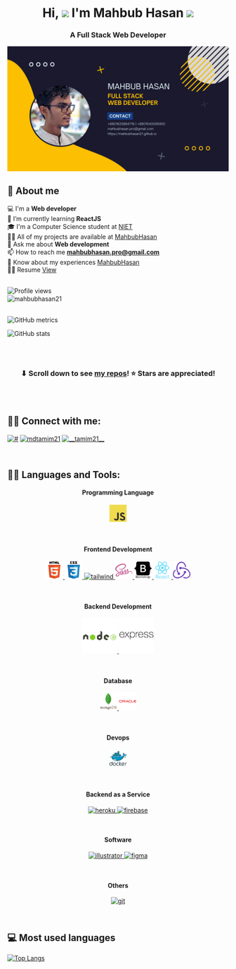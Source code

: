 <h1 align="center">Hi, <img src="https://media.giphy.com/media/hvRJCLFzcasrR4ia7z/giphy.gif" width="28"> I'm Mahbub Hasan <img src="https://emojis.slackmojis.com/emojis/images/1531849430/4246/blob-sunglasses.gif?1531849430" width="28"/></h1>
<h3 align="center">A Full Stack Web Developer</h3>
<p align="center">
 <img src="./fbCover.png"/>
</p>

<h2> 📖 About me</h2>

💻 I'm a **Web developer**<br>
🌱 I’m currently learning **ReactJS**<br>
🎓 I'm a Computer Science student at [NIET](http://www.niet.edu.bd/)<br>
👨‍💻 All of my projects are available at [MahbubHasan](https://mahbubhasan21.github.io)<br>
💬 Ask me about **Web development**<br>
📫 How to reach me **mahbubhasan.pro@gmail.com**<br>
📄 Know about my experiences [MahbubHasan](https://mahbubhasan21.github.io/)<br>
👨‍🎓 Resume [View](https://mahbubhasan21.github.io/resume)
<br/><br/>

![Profile views](https://gpvc.arturio.dev/mahbubHasan21) <br/>
<img align="center" src="https://github-readme-streak-stats.herokuapp.com/?user=mahbubhasan21&" alt="mahbubhasan21" />
<br/> <br/>

![GitHub metrics](https://metrics.lecoq.io/mahbubHasan21) 
<br/>

![GitHub stats](https://github-readme-stats.vercel.app/api?username=mahbubHasan21&show_icons=true)

<br/> <br/>

<h3 align="center">⬇ Scroll down to see <a href="https://github.com/mahbubHasan21?tab=repositories">my repos</a>! ⭐ Stars are appreciated!</h3> 

<br/> <br/>

<h2> 🙋&zwj;♂️ Connect with me:</h2>  
<p align="left">
<a href="https://linkedin.com/in/#" target="blank"><img align="center" src="https://raw.githubusercontent.com/rahuldkjain/github-profile-readme-generator/master/src/images/icons/Social/linked-in-alt.svg" alt="#" height="30" width="40" /></a>
<a href="https://fb.com/mdtamim21" target="blank"><img align="center" src="https://raw.githubusercontent.com/rahuldkjain/github-profile-readme-generator/master/src/images/icons/Social/facebook.svg" alt="mdtamim21" height="30" width="40" /></a>
<a href="https://instagram.com/__tamim21__" target="blank"><img align="center" src="https://raw.githubusercontent.com/rahuldkjain/github-profile-readme-generator/master/src/images/icons/Social/instagram.svg" alt="__tamim21__" height="30" width="40" /></a>
</p>
<br/>


<h2 align="left"> 👨&zwj;💻 Languages and Tools:</h2>

<h4 align="center">Programming Language</h4>
<p align="center"><a href="https://developer.mozilla.org/en-US/docs/Web/JavaScript" target="_blank" rel="noreferrer"> <img src="https://raw.githubusercontent.com/devicons/devicon/master/icons/javascript/javascript-original.svg" alt="javascript" width="40" height="40"/> </a> </p>
<br/>

<h4 align="center">Frontend Development</h4>
<p align="center">
  <a href="https://www.w3.org/html/" target="_blank" rel="noreferrer"> <img src="https://raw.githubusercontent.com/devicons/devicon/master/icons/html5/html5-original-wordmark.svg" alt="html5" width="40" height="40"/> </a>  
  <a href="https://www.w3schools.com/css/" target="_blank" rel="noreferrer"> <img src="https://raw.githubusercontent.com/devicons/devicon/master/icons/css3/css3-original-wordmark.svg" alt="css3" width="40" height="40"/> </a>  
  <a href="https://tailwindcss.com/" target="_blank" rel="noreferrer"> <img src="https://www.vectorlogo.zone/logos/tailwindcss/tailwindcss-icon.svg" alt="tailwind" width="40" height="40"/> </a>  
  <a href="https://sass-lang.com" target="_blank" rel="noreferrer"> <img src="https://raw.githubusercontent.com/devicons/devicon/master/icons/sass/sass-original.svg" alt="sass" width="40" height="40"/> </a> 
   <a href="https://getbootstrap.com" target="_blank" rel="noreferrer"> <img src="https://raw.githubusercontent.com/devicons/devicon/master/icons/bootstrap/bootstrap-plain-wordmark.svg" alt="bootstrap" width="40" height="40"/> </a> 
  <a href="https://reactjs.org/" target="_blank" rel="noreferrer"> <img src="https://raw.githubusercontent.com/devicons/devicon/master/icons/react/react-original-wordmark.svg" alt="react" width="40" height="40"/> </a> 
  <a href="https://redux.js.org" target="_blank" rel="noreferrer"> <img src="https://raw.githubusercontent.com/devicons/devicon/master/icons/redux/redux-original.svg" alt="redux" width="40" height="40"/> </a> 
</p>
<br/>

<h4 align="center">Backend Development</h4>
<p align="center">
  <a href="https://nodejs.org" target="_blank" rel="noreferrer"> <img src="https://raw.githubusercontent.com/devicons/devicon/master/icons/nodejs/nodejs-original-wordmark.svg" alt="nodejs" width="80" height="80"/> </a> 
   <a href="https://expressjs.com" target="_blank" rel="noreferrer" background="green"> <img src="https://raw.githubusercontent.com/devicons/devicon/master/icons/express/express-original-wordmark.svg" alt="express" width="80" height="80"/> </a> 
</p>
<br/>

<h4 align="center">Database</h4>
<p align="center">
   <a href="https://www.mongodb.com/" target="_blank" rel="noreferrer"> <img src="https://raw.githubusercontent.com/devicons/devicon/master/icons/mongodb/mongodb-original-wordmark.svg" alt="mongodb" width="40" height="40"/> </a> 
    <a href="https://www.oracle.com/" target="_blank" rel="noreferrer"> <img src="https://raw.githubusercontent.com/devicons/devicon/master/icons/oracle/oracle-original.svg" alt="oracle" width="40" height="40"/> </a> 
</p>
<br/>

<h4 align="center">Devops</h4>
<p align="center">
   <a href="https://www.docker.com/" target="_blank" rel="noreferrer"> <img src="https://raw.githubusercontent.com/devicons/devicon/master/icons/docker/docker-original-wordmark.svg" alt="docker" width="40" height="40"/> </a> 
</p>
<br/>

<h4 align="center">Backend as a Service</h4>
<p align="center">
  <a href="https://heroku.com" target="_blank" rel="noreferrer"> <img src="https://www.vectorlogo.zone/logos/heroku/heroku-icon.svg" alt="heroku" width="40" height="40"/> </a>
 <a href="https://firebase.google.com/" target="_blank" rel="noreferrer"> <img src="https://www.vectorlogo.zone/logos/firebase/firebase-icon.svg" alt="firebase" width="40" height="40"/> </a>
</p>
<br/>

<h4 align="center">Software</h4>
<p align="center">
  <a href="https://www.adobe.com/in/products/illustrator.html" target="_blank" rel="noreferrer"> <img src="https://www.vectorlogo.zone/logos/adobe_illustrator/adobe_illustrator-icon.svg" alt="illustrator" width="40" height="40"/> </a> 
  <a href="https://www.figma.com/" target="_blank" rel="noreferrer"> <img src="https://www.vectorlogo.zone/logos/figma/figma-icon.svg" alt="figma" width="40" height="40"/> </a>
</p>
<br/>

<h4 align="center">Others</h4>
<p align="center">
 <a href="https://git-scm.com/" target="_blank" rel="noreferrer"> <img src="https://www.vectorlogo.zone/logos/git-scm/git-scm-icon.svg" alt="git" width="40" height="40"/> </a> 
</p>
 
 <br/>
  
<h2 align="left">💻 Most used languages</h2>
  
[![Top Langs](https://github-readme-stats.vercel.app/api/top-langs/?username=mahbubHasan21)](https://github.com/anuraghazra/github-readme-stats)



